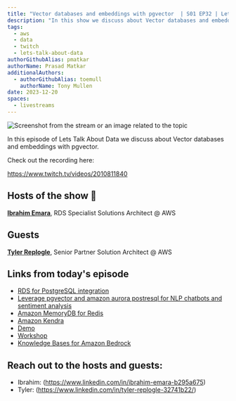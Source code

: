 ```yaml
---
title: "Vector databases and embeddings with pgvector  | S01 EP32 | Lets Talk About Data Show"
description: "In this show we discuss about Vector databases and embeddings with pgvector"
tags:
  - aws
  - data
  - twitch
  - lets-talk-about-data
authorGithubAlias: pmatkar
authorName: Prasad Matkar
additionalAuthors:
  - authorGithubAlias: toemull
    authorName: Tony Mullen
date: 2023-12-20
spaces:
  - livestreams
---
```


![Screenshot from the stream or an image related to the topic](images/show32.jpg)

In this episode of Lets Talk About Data we discuss about Vector databases and embeddings with pgvector.

Check out the recording here:

https://www.twitch.tv/videos/2010811840


## Hosts of the show 🎤

[**Ibrahim Emara**](https://www.linkedin.com/in/ibrahim-emara-b295a675), RDS Specialist Solutions Architect @ AWS

## Guests

[**Tyler Replogle**](https://www.linkedin.com/in/tyler-replogle-32741b22/), Senior Partner Solution Architect @ AWS

## Links from today's episode

* [RDS for PostgreSQL integration](https://aws.amazon.com/about-aws/whats-new/2023/05/amazon-rds-postgresql-pgvector-ml-model-integration/ )
* [Leverage pgvector and amazon aurora postresql for NLP chatbots and sentiment analysis](https://aws.amazon.com/blogs/database/leverage-pgvector-and-amazon-aurora-postgresql-for-natural-language-processing-chatbots-and-sentiment-analysis/)
* [Amazon MemoryDB for Redis](https://docs.aws.amazon.com/memorydb/latest/devguide/vector-search-overview.html)
* [Amazon Kendra](https://aws.amazon.com/blogs/machine-learning/get-insights-on-your-users-search-behavior-from-amazon-kendra-using-an-ml-powered-serverless-stack/)
* [Demo](https://github.com/aws-samples/aws-genai-llm-chatbot)
* [Workshop](https://catalog.workshops.aws/pgvector/en-US/1-introduction/a-what-is-genai)
* [Knowledge Bases for Amazon Bedrock](https://aws.amazon.com/bedrock/knowledge-bases/)

## Reach out to the hosts and guests:

- Ibrahim: (https://www.linkedin.com/in/ibrahim-emara-b295a675)
- Tyler: (https://www.linkedin.com/in/tyler-replogle-32741b22/)
